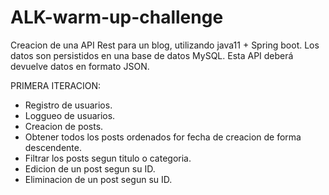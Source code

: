 # ALK-warm-up-challenge

Creacion de una API Rest para un blog, utilizando java11 + Spring boot. Los datos son persistidos en una base de datos MySQL. Esta API deberá devuelve datos en formato JSON.

PRIMERA ITERACION:
- Registro de usuarios.
- Loggueo de usuarios.
- Creacion de posts.
- Obtener todos los posts ordenados for fecha de creacion de forma descendente.
- Filtrar los posts segun titulo o categoria.
- Edicion de un post segun su ID.
- Eliminacion de un post segun su ID.
